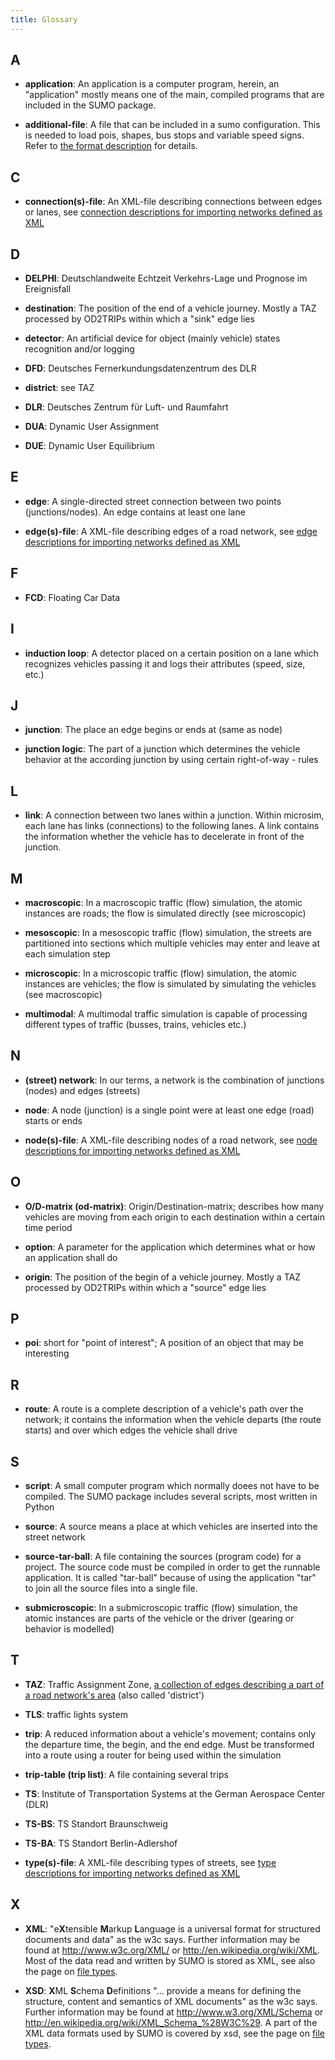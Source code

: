 ```yaml
---
title: Glossary
---
```


## A

- **application**: 
An application is a computer program, herein, an
"application" mostly means one of the main, compiled programs that
are included in the SUMO package.
  
- **additional-file**:
A file that can be included in a sumo
configuration. This is needed to load pois, shapes, bus stops and
variable speed signs. Refer to [the format
description](../sumo.md#format_of_additional_files) for
details.

## C

- **connection(s)-file**:
An XML-file describing connections between edges
or lanes, see [connection descriptions for importing networks
defined as
XML](../Networks/PlainXML.md#connection_descriptions)

## D

- **DELPHI**:
Deutschlandweite Echtzeit Verkehrs-Lage und Prognose im
Ereignisfall
  
- **destination**:
The position of the end of a vehicle journey. Mostly a
TAZ processed by OD2TRIPs within which a "sink" edge lies
  
- **detector**:
An artificial device for object (mainly vehicle) states
recognition and/or logging
  
- **DFD**:
Deutsches Fernerkundungsdatenzentrum des DLR
  
- **district**:
see TAZ
  
- **DLR**:
Deutsches Zentrum für Luft- und Raumfahrt
  
- **DUA**:
Dynamic User Assignment
  
- **DUE**:
Dynamic User Equilibrium

## E

- **edge**:
A single-directed street connection between two points
(junctions/nodes). An edge contains at least one lane
  
- **edge(s)-file**:
A XML-file describing edges of a road network, see
[edge descriptions for importing networks defined as
XML](../Networks/PlainXML.md#edge_descriptions)

## F

- **FCD**:
Floating Car Data

## I

- **induction loop**:
A detector placed on a certain position on a lane
which recognizes vehicles passing it and logs their attributes
(speed, size, etc.)

## J

- **junction**:
The place an edge begins or ends at (same as node)
  
- **junction logic**:
The part of a junction which determines the vehicle
behavior at the according junction by using certain right-of-way -
rules

## L

- **link**:
A connection between two lanes within a junction. Within
microsim, each lane has links (connections) to the following lanes.
A link contains the information whether the vehicle has to
decelerate in front of the junction.

## M

- **macroscopic**:
In a macroscopic traffic (flow) simulation, the atomic
instances are roads; the flow is simulated directly (see
microscopic)
  
- **mesoscopic**:
In a mesoscopic traffic (flow) simulation, the streets
are partitioned into sections which multiple vehicles may enter and
leave at each simulation step
  
- **microscopic**:
In a microscopic traffic (flow) simulation, the atomic
instances are vehicles; the flow is simulated by simulating the
vehicles (see macroscopic)
  
- **multimodal**:
A multimodal traffic simulation is capable of processing
different types of traffic (busses, trains, vehicles etc.)

## N

- **(street) network**:
In our terms, a network is the combination of
junctions (nodes) and edges (streets)
  
- **node**:
A node (junction) is a single point were at least one edge
(road) starts or ends
  
- **node(s)-file**:
A XML-file describing nodes of a road network, see
[node descriptions for importing networks defined as
XML](../Networks/PlainXML.md#node_descriptions)

## O

- **O/D-matrix (od-matrix)**:
Origin/Destination-matrix; describes how
many vehicles are moving from each origin to each destination within
a certain time period
  
- **option**:
A parameter for the application which determines what or how
an application shall do
  
- **origin**:
The position of the begin of a vehicle journey. Mostly a TAZ
processed by OD2TRIPs within which a "source" edge lies

## P

- **poi**:
short for "point of interest"; A position of an object that may
be interesting

## R

- **route**:
A route is a complete description of a vehicle's path over
the network; it contains the information when the vehicle departs
(the route starts) and over which edges the vehicle shall drive

## S

- **script**:
A small computer program which normally doees not have to be
compiled. The SUMO package includes several scripts, most written in
Python
  
- **source**:
A source means a place at which vehicles are inserted into
the street network
  
- **source-tar-ball**:
A file containing the sources (program code) for a
project. The source code must be compiled in order to get the
runnable application. It is called "tar-ball" because of using the
application "tar" to join all the source files into a single file.
  
- **submicroscopic**:
In a submicroscopic traffic (flow) simulation, the
atomic instances are parts of the vehicle or the driver (gearing or
behavior is modelled)

## T

- **TAZ**:
Traffic Assignment Zone, [a collection of edges describing a
part of a road network's
area](../Demand/Importing_O/D_Matrices.md#describing_the_taz)
(also called 'district')
  
- **TLS**:
traffic lights system
  
- **trip**:
A reduced information about a vehicle's movement; contains
only the departure time, the begin, and the end edge. Must be
transformed into a route using a router for being used within the
simulation
  
- **trip-table (trip list)**:
A file containing several trips
  
- **TS**:
Institute of Transportation Systems at the German Aerospace
Center (DLR)

- **TS-BS**:
TS Standort Braunschweig
  
- **TS-BA**:
TS Standort Berlin-Adlershof
  
- **type(s)-file**:
A XML-file describing types of streets, see [type
descriptions for importing networks defined as
XML](../Networks/PlainXML.md#type_descriptions)

## X

- **XML**:
"e**X**tensible **M**arkup **L**anguage is a universal format
for structured documents and data" as the w3c says. Further
information may be found at <http://www.w3c.org/XML/> or
<http://en.wikipedia.org/wiki/XML>. Most of the data read and
written by SUMO is stored as XML, see also the page on [file
types](../Other/File_Extensions.md).
  
- **XSD**:
**X**ML **S**chema **D**efinitions "... provide a means for
defining the structure, content and semantics of XML documents" as
the w3c says. Further information may be found at
<http://www.w3.org/XML/Schema> or
<http://en.wikipedia.org/wiki/XML_Schema_%28W3C%29>. A part of the
XML data formats used by SUMO is covered by xsd, see the page on
[file types](../Other/File_Extensions.md).